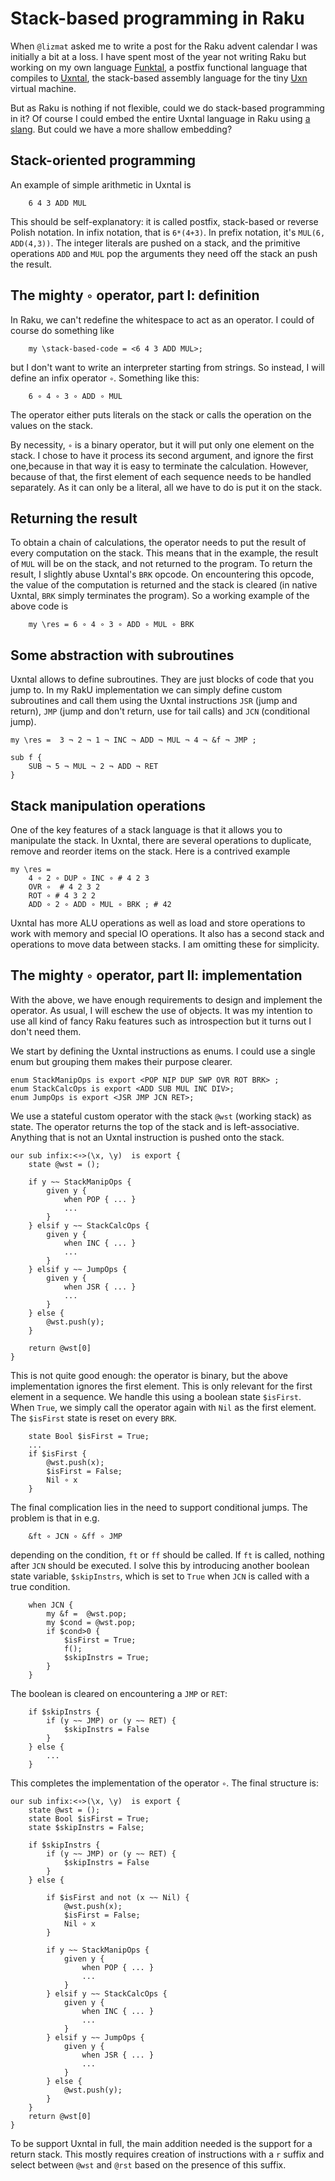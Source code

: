 # Stack-based programming in Raku

When `@lizmat` asked me to write a post for the Raku advent calendar I was initially a bit at a loss. I have spent most of the year not writing Raku but working on my own language [Funktal](https://limited.systems/articles/funktal/), a postfix functional language that compiles to [Uxntal](https://wiki.xxiivv.com/site/uxntal.html), the stack-based assembly language for the tiny [Uxn](https://wiki.xxiivv.com/site/uxn.html) virtual machine.

But as Raku is nothing if not flexible, could we do stack-based programming in it? Of course I could embed the entire Uxntal language in Raku using [a slang](https://raku.land/zef:lizmat/Slangify). But could we have a more shallow embedding?

## Stack-oriented programming

An example of simple arithmetic in Uxntal is

```perl6
    6 4 3 ADD MUL
```

This should be self-explanatory: it is called postfix, stack-based or reverse Polish notation. In infix notation, that is `6*(4+3)`. In prefix notation, it's `MUL(6, ADD(4,3))`. The integer literals are pushed on a stack, and the primitive operations `ADD` and `MUL` pop the arguments they need off the stack an push the result.

## The mighty `∘` operator, part I: definition

In Raku, we can't redefine the whitespace to act as an operator. I could of course do something like

```perl6
    my \stack-based-code = <6 4 3 ADD MUL>;
```

but I don't want to write an interpreter starting from strings. So instead, I will define an infix operator `∘`. Something like this:

```perl6
    6 ∘ 4 ∘ 3 ∘ ADD ∘ MUL
```

The operator either puts literals on the stack or calls the operation on the values on the stack.

By necessity, `∘` is a binary operator, but it will put only one element on the stack. I chose to have it process its second argument, and ignore the first one,because in that way it is easy to terminate the calculation. However, because of that, the first element of each sequence needs to be handled separately. As it can only be a literal, all we have to do is put it on the stack.

## Returning the result

To obtain a chain of calculations, the operator needs to put the result of every computation on the stack. This means that in the example, the result of `MUL` will be on the stack, and not returned to the program. To return the result, I slightly abuse Uxntal's `BRK` opcode. On encountering this opcode, the value of the computation is returned and the stack is cleared (in native Uxntal, `BRK` simply terminates the program). So a working example of the above code is

```perl6
    my \res = 6 ∘ 4 ∘ 3 ∘ ADD ∘ MUL ∘ BRK
```

## Some abstraction with subroutines

Uxntal allows to define subroutines. They are just blocks of code that you jump to. In my RakU implementation we can simply define custom subroutines and call them using the Uxntal instructions `JSR` (jump and return), `JMP` (jump and don't return, use for tail calls) and `JCN` (conditional jump).

```perl6
my \res =  3 ¬ 2 ¬ 1 ¬ INC ¬ ADD ¬ MUL ¬ 4 ¬ &f ¬ JMP ;

sub f {
    SUB ¬ 5 ¬ MUL ¬ 2 ¬ ADD ¬ RET
}
```

## Stack manipulation operations

One of the key features of a stack language is that it allows you to manipulate the stack. In Uxntal, there are several operations to duplicate, remove and reorder items on the stack. Here is a contrived example

    my \res =  
        4 ∘ 2 ∘ DUP ∘ INC ∘ # 4 2 3
        OVR ∘  # 4 2 3 2
        ROT ∘ # 4 3 2 2
        ADD ∘ 2 ∘ ADD ∘ MUL ∘ BRK ; # 42

Uxntal has more ALU operations as well as load and store operations to work with memory and special IO operations. It also has a second stack and operations to move data between stacks. I am omitting these for simplicity. 

## The mighty `∘` operator, part II: implementation

With the above, we have enough requirements to design and implement the operator. As usual, I will eschew the use of objects. It was my intention to use all kind of fancy Raku features such as introspection but it turns out I don't need them. 

We start by defining the Uxntal instructions as enums. I could use a single enum but grouping them makes their purpose clearer.

```perl6
enum StackManipOps is export <POP NIP DUP SWP OVR ROT BRK> ;
enum StackCalcOps is export <ADD SUB MUL INC DIV>;
enum JumpOps is export <JSR JMP JCN RET>;
```

We use a stateful custom operator with the stack `@wst` (working stack) as state. The operator returns the top of the stack and is left-associative. Anything that is not an Uxntal instruction is pushed onto the stack.

```perl6
our sub infix:<∘>(\x, \y)  is export {
    state @wst = ();

    if y ~~ StackManipOps {
        given y {
            when POP { ... }
            ...
        }
    } elsif y ~~ StackCalcOps {
        given y {
            when INC { ... }
            ...
        }
    } elsif y ~~ JumpOps {
        given y {
            when JSR { ... }
            ...
        }
    } else {
        @wst.push(y);
    }

    return @wst[0]
}
```

This is not quite good enough: the operator is binary, but the above implementation ignores the first element. This is only relevant for the first element in a sequence. We handle this using a boolean state `$isFirst`. When `True`, we simply call the operator again with `Nil` as the first element.
The `$isFirst` state is reset on every `BRK`.

```perl6
    state Bool $isFirst = True;
    ...
    if $isFirst {
        @wst.push(x);
        $isFirst = False;
        Nil ∘ x
    }
```

The final complication lies in the need to support conditional jumps. The problem is that in e.g.

```perl6
    &ft ∘ JCN ∘ &ff ∘ JMP
```

depending on the condition, `ft` or `ff` should be called. If `ft` is called, nothing after `JCN` should be executed. I solve this by introducing another boolean state variable, `$skipInstrs`, which is set to `True` when `JCN` is called with a true condition. 

```perl6
    when JCN {
        my &f =  @wst.pop;
        my $cond = @wst.pop;
        if $cond>0 {
            $isFirst = True;
            f();
            $skipInstrs = True;
        }
    }
```

The boolean is cleared on encountering a `JMP` or `RET`:

```perl6
    if $skipInstrs {
        if (y ~~ JMP) or (y ~~ RET) {
            $skipInstrs = False
        }
    } else {
        ...
    }
```

This completes the implementation of the operator `∘`. The final structure is:

```perl6
our sub infix:<∘>(\x, \y)  is export {
    state @wst = ();
    state Bool $isFirst = True;
    state $skipInstrs = False;

    if $skipInstrs {
        if (y ~~ JMP) or (y ~~ RET) {
            $skipInstrs = False
        }
    } else {

        if $isFirst and not (x ~~ Nil) {
            @wst.push(x);
            $isFirst = False;
            Nil ∘ x
        }

        if y ~~ StackManipOps {
            given y {
                when POP { ... }
                ...
            }
        } elsif y ~~ StackCalcOps {
            given y {
                when INC { ... }
                ...
            }
        } elsif y ~~ JumpOps {
            given y {
                when JSR { ... }
                ...
            }
        } else {
            @wst.push(y);
        }
    }
    return @wst[0]
}
```

To be support Uxntal in full, the main addition needed is the support for a return stack. This mostly requires creation of instructions with a `r` suffix and select between `@wst` and `@rst` based on the presence of this suffix. 
